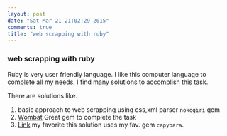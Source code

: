 ```yaml
---
layout: post
date: "Sat Mar 21 21:02:29 2015"
comments: true
title: "web scrapping with ruby"
---
```


### web scrapping with ruby 

Ruby is very user friendly language. I like this computer language to complete all my needs.
I find many solutions to accomplish this task. 

There are solutions like. 

1. basic approach to web scrapping using css,xml parser `nokogiri` gem
2. [Wombat](https://github.com/felipecsl/wombat) Great gem to complete the task
3. [Link](http://ngauthier.com/2014/06/scraping-the-web-with-ruby.html) my favorite this solution uses my fav. gem `capybara`.